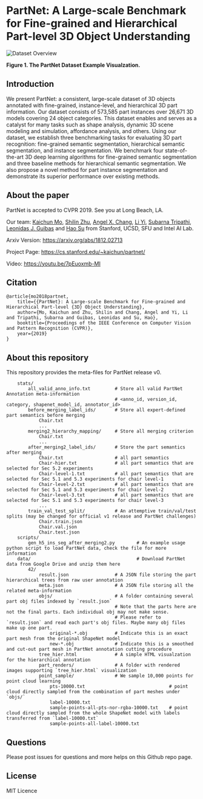 # PartNet: A Large-scale Benchmark for Fine-grained and Hierarchical Part-level 3D Object Understanding 

![Dataset Overview](https://github.com/daerduoCarey/partnet_dataset/blob/master/images/data_visu.png)

**Figure 1. The PartNet Dataset Example Visualzation.**

## Introduction

We present PartNet: a consistent, large-scale dataset of 3D objects annotated with fine-grained, instance-level, and hierarchical 3D part information. Our dataset consists of 573,585 part instances over 26,671 3D models covering 24 object categories. This dataset enables and serves as a catalyst for many tasks such as shape analysis, dynamic 3D scene modeling and simulation, affordance analysis, and others. Using our dataset, we establish three benchmarking tasks for evaluating 3D part recognition: fine-grained semantic segmentation, hierarchical semantic segmentation, and instance segmentation. We benchmark four state-of-the-art 3D deep learning algorithms for fine-grained semantic segmentation and three baseline methods for hierarchical semantic segmentation. We also propose a novel method for part instance segmentation and demonstrate its superior performance over existing methods.

## About the paper

PartNet is accepted to CVPR 2019. See you at Long Beach, LA.

Our team: [Kaichun Mo](https://cs.stanford.edu/~kaichun), [Shilin Zhu](http://cseweb.ucsd.edu/~shz338/), [Angel X. Chang](https://angelxuanchang.github.io/), [Li Yi](https://cs.stanford.edu/~ericyi/), [Subarna Tripathi](https://subarnatripathi.github.io/), [Leonidas J. Guibas](https://geometry.stanford.edu/member/guibas/) and [Hao Su](http://cseweb.ucsd.edu/~haosu/) from Stanford, UCSD, SFU and Intel AI Lab.

Arxiv Version: https://arxiv.org/abs/1812.02713

Project Page: https://cs.stanford.edu/~kaichun/partnet/

Video: https://youtu.be/7pEuoxmb-MI

## Citation

    @article{mo2018partnet,
        title={{PartNet}: A Large-scale Benchmark for Fine-grained and Hierarchical Part-level {3D} Object Understanding},
        author={Mo, Kaichun and Zhu, Shilin and Chang, Angel and Yi, Li and Tripathi, Subarna and Guibas, Leonidas and Su, Hao},
        booktitle={Proceedings of the IEEE Conference on Computer Vision and Pattern Recognition (CVPR)},
        year={2019}
    }

## About this repository

This repository provides the meta-files for PartNet release v0. 


```
    stats/
        all_valid_anno_info.txt         # Store all valid PartNet Annotation meta-information
                                        # <anno_id, version_id, category, shapenet_model_id, annotator_id>
        before_merging_label_ids/       # Store all expert-defined part semantics before merging
            Chair.txt
            ...
        merging2_hierarchy_mapping/     # Store all merging criterion
            Chair.txt
            ...
        after_merging2_label_ids/       # Store the part semantics after merging
            Chair.txt                   # all part semantics
            Chair-hier.txt              # all part semantics that are selected for Sec 5.2 experiments
            Chair-level-1.txt           # all part semantics that are selected for Sec 5.1 and 5.3 experiments for chair level-1
            Chair-level-2.txt           # all part semantics that are selected for Sec 5.1 and 5.3 experiments for chair level-2
            Chair-level-3.txt           # all part semantics that are selected for Sec 5.1 and 5.3 experiments for chair level-3
            ...
        train_val_test_split/           # An attemptive train/val/test splits (may be changed for official v1 release and PartNet challenges)
            Chair.train.json
            Chair.val.json
            Chair.test.json
    scripts/
        gen_h5_ins_seg_after_merging2.py        # An example usage python script to load PartNet data, check the file for more information
    data/                                       # Download PartNet data from Google Drive and unzip them here
        42/
            result.json                 # A JSON file storing the part hierarchical trees from raw user annotation
            meta.json                   # A JSON file storing all the related meta-information
            objs/                       # A folder containing several part obj files indexed by `result.json`
                                        # Note that the parts here are not the final parts. Each individual obj may not make sense.
                                        # Please refer to `result.json` and read each part's obj files. Maybe many obj files make up one part.
                original-*.obj          # Indicate this is an exact part mesh from the original ShapeNet model
                new-*.obj               # Indicate this is a smoothed and cut-out part mesh in PartNet annotation cutting procedure
            tree_hier.html              # A simple HTML visualzation for the hierarchical annotation
            part_renders/               # A folder with rendered images supporting `tree_hier.html` visualization
            point_sample/               # We sample 10,000 points for point cloud learning
                pts-10000.txt                               # point cloud directly sampled from the combination of part meshes under `objs/`
                label-10000.txt
                sample-points-all-pts-nor-rgba-10000.txt    # point cloud directly sampled from the whole ShapeNet model with labels transferred from `label-10000.txt`
                sample-points-all-label-10000.txt

```

## Questions

Please post issues for questions and more helps on this Github repo page.


## License

MIT Licence

